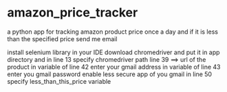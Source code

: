 # amazon_price_tracker
a python app for tracking amazon product price once a day and if it is less than the specified price send me email

install selenium library in your IDE 
download chromedriver and put it in app directory and in line 13 specify chromedriver path
line 39 ==> url of the product
in variable of line 42 enter your gmail address
in variable of line 43 enter you gmail password
enable less secure app of you gmail
in line 50 specify less_than_this_price variable
